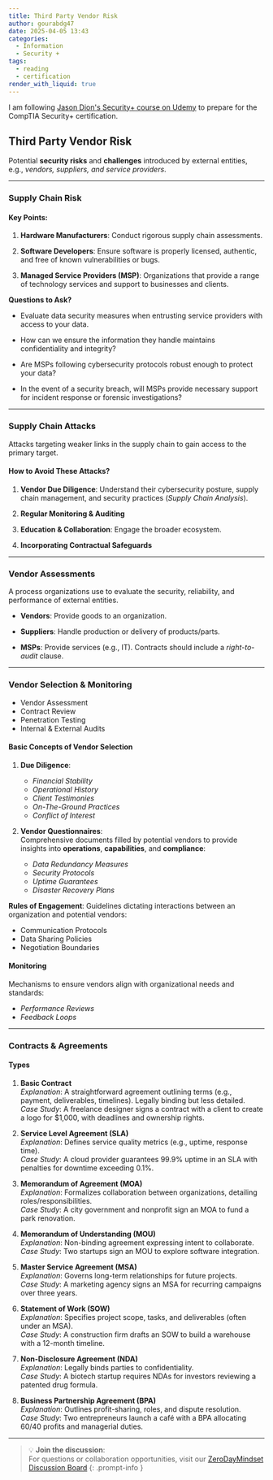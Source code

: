 ```yaml
---
title: Third Party Vendor Risk
author: gourabdg47
date: 2025-04-05 13:43
categories:
  - Information
  - Security +
tags:
  - reading
  - certification
render_with_liquid: true
---
```

I am following [Jason Dion's Security+ course on Udemy](https://www.udemy.com/course/securityplus/learn/lecture/40324620#overview) to prepare for the CompTIA Security+ certification.

## Third Party Vendor Risk

Potential **security risks** and **challenges** introduced by external entities, e.g., _vendors, suppliers, and service providers_.

---

### Supply Chain Risk

#### Key Points:

1. **Hardware Manufacturers**: Conduct rigorous supply chain assessments.
    
2. **Software Developers**: Ensure software is properly licensed, authentic, and free of known vulnerabilities or bugs.
    
3. **Managed Service Providers (MSP)**: Organizations that provide a range of technology services and support to businesses and clients.
    

**Questions to Ask?**

- Evaluate data security measures when entrusting service providers with access to your data.
    
- How can we ensure the information they handle maintains confidentiality and integrity?
    
- Are MSPs following cybersecurity protocols robust enough to protect your data?
    
- In the event of a security breach, will MSPs provide necessary support for incident response or forensic investigations?
    

---

### Supply Chain Attacks

Attacks targeting weaker links in the supply chain to gain access to the primary target.

#### How to Avoid These Attacks?

1. **Vendor Due Diligence**: Understand their cybersecurity posture, supply chain management, and security practices (_Supply Chain Analysis_).
    
2. **Regular Monitoring & Auditing**
    
3. **Education & Collaboration**: Engage the broader ecosystem.
    
4. **Incorporating Contractual Safeguards**
    

---

### Vendor Assessments

A process organizations use to evaluate the security, reliability, and performance of external entities.

- **Vendors**: Provide goods to an organization.
    
- **Suppliers**: Handle production or delivery of products/parts.
    
- **MSPs**: Provide services (e.g., IT). Contracts should include a _right-to-audit_ clause.
    

---

### Vendor Selection & Monitoring

- Vendor Assessment
- Contract Review
- Penetration Testing
- Internal & External Audits
    
#### Basic Concepts of Vendor Selection

1. **Due Diligence**:
    
    - _Financial Stability_
    - _Operational History_
    - _Client Testimonies_
    - _On-The-Ground Practices_
    - _Conflict of Interest_
        
2. **Vendor Questionnaires**:  
    Comprehensive documents filled by potential vendors to provide insights into **operations**, **capabilities**, and **compliance**:
    
    - _Data Redundancy Measures_
    - _Security Protocols_
    - _Uptime Guarantees_
    - _Disaster Recovery Plans_
        

**Rules of Engagement**: Guidelines dictating interactions between an organization and potential vendors:

- Communication Protocols
- Data Sharing Policies
- Negotiation Boundaries
    
#### Monitoring

Mechanisms to ensure vendors align with organizational needs and standards:

- _Performance Reviews_
- _Feedback Loops_

---

### Contracts & Agreements

#### Types

1. **Basic Contract**  
    _Explanation_: A straightforward agreement outlining terms (e.g., payment, deliverables, timelines). Legally binding but less detailed.  
    _Case Study_: A freelance designer signs a contract with a client to create a logo for $1,000, with deadlines and ownership rights.
    
2. **Service Level Agreement (SLA)**  
    _Explanation_: Defines service quality metrics (e.g., uptime, response time).  
    _Case Study_: A cloud provider guarantees 99.9% uptime in an SLA with penalties for downtime exceeding 0.1%.
    
3. **Memorandum of Agreement (MOA)**  
    _Explanation_: Formalizes collaboration between organizations, detailing roles/responsibilities.  
    _Case Study_: A city government and nonprofit sign an MOA to fund a park renovation.
    
4. **Memorandum of Understanding (MOU)**  
    _Explanation_: Non-binding agreement expressing intent to collaborate.  
    _Case Study_: Two startups sign an MOU to explore software integration.
    
5. **Master Service Agreement (MSA)**  
    _Explanation_: Governs long-term relationships for future projects.  
    _Case Study_: A marketing agency signs an MSA for recurring campaigns over three years.
    
6. **Statement of Work (SOW)**  
    _Explanation_: Specifies project scope, tasks, and deliverables (often under an MSA).  
    _Case Study_: A construction firm drafts an SOW to build a warehouse with a 12-month timeline.
    
7. **Non-Disclosure Agreement (NDA)**  
    _Explanation_: Legally binds parties to confidentiality.  
    _Case Study_: A biotech startup requires NDAs for investors reviewing a patented drug formula.
    
8. **Business Partnership Agreement (BPA)**  
    _Explanation_: Outlines profit-sharing, roles, and dispute resolution.  
    _Case Study_: Two entrepreneurs launch a café with a BPA allocating 60/40 profits and managerial duties.

---

> 💡 **Join the discussion**:  
> For questions or collaboration opportunities, visit our [ZeroDayMindset Discussion Board](https://github.com/orgs/X3N0-G0D/discussions/1)
{: .prompt-info }